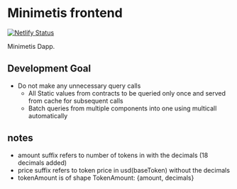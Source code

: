 # Minimetis frontend

[![Netlify Status](https://api.netlify.com/api/v1/badges/bf43f5f7-95d4-46a0-ad39-d123f9cbcf0e/deploy-status)](https://app.netlify.com/sites/minimetis/deploys)

Minimetis Dapp.

## Development Goal

* Do not make any unnecessary query calls
    * All Static values from contracts to be queried only once and served from cache for subsequent calls
    * Batch queries from multiple components into one using multicall automatically


## notes
* amount suffix refers to number of tokens in with the decimals (18 decimals added)
* price suffix refers to token price in usd(baseToken) without the decimals
* tokenAmount is of shape TokenAmount: {amount, decimals}
